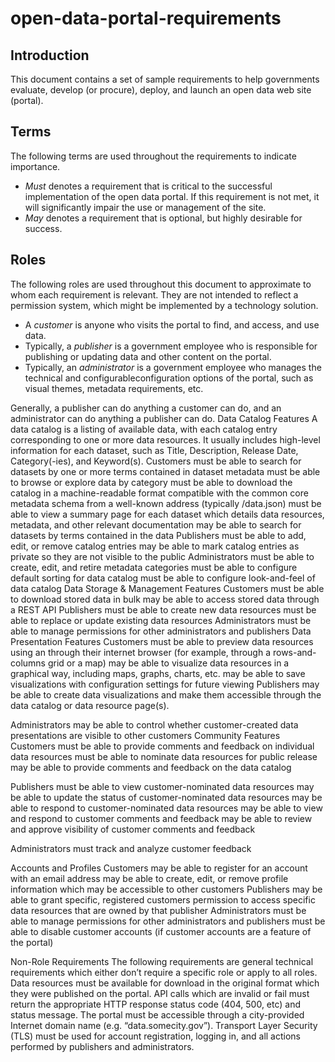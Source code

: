 # open-data-portal-requirements

## Introduction
This document contains a set of sample requirements to help governments evaluate, develop (or procure), deploy, and launch an open data web site (portal).

## Terms
The following terms are used throughout the requirements to indicate importance.
* *Must* denotes a requirement that is critical to the successful implementation of the open data portal. If this requirement is not met, it will significantly impair the use or management of the site.
* *May* denotes a requirement that is optional, but highly desirable for success.

## Roles
The following roles are used throughout this document to approximate to whom each requirement is relevant. They are not intended to reflect a permission system, which might be implemented by a technology solution.
* A *customer* is anyone who visits the portal to find, and access, and use data.
* Typically, a *publisher* is a government employee who is responsible for publishing or updating data and other content on the portal.
* Typically, an *administrator* is a government employee who manages the technical and configurableconfiguration options of the portal, such as visual themes, metadata requirements, etc.

Generally, a publisher can do anything a customer can do, and an administrator can do anything a publisher can do.
Data Catalog Features
A data catalog is a listing of available data, with each catalog entry corresponding to one or more data resources. It usually includes high-level information for each dataset, such as Title, Description, Release Date, Category(-ies), and Keyword(s).
Customers
must be able to search for datasets by one or more terms contained in dataset metadata
must be able to browse or explore data by category
must be able to download the catalog in a machine-readable format compatible with the common core metadata schema from a well-known address (typically /data.json)
must be able to view a summary page for each dataset which details data resources, metadata, and other relevant documentation
may be able to search for datasets by terms contained in the data
Publishers
must be able to add, edit, or remove catalog entries
may be able to mark catalog entries as private so they are not visible to the public
Administrators
must be able to create, edit, and retire metadata categories
must be able to configure default sorting for data catalog
must be able to configure look-and-feel of data catalog
Data Storage & Management Features
Customers
must be able to download stored data in bulk
may be able to access stored data through a REST API
Publishers
must be able to create new data resources
must be able to replace or update existing data resources
Administrators
must be able to manage permissions for other administrators and publishers
Data Presentation Features
Customers
must be able to preview data resources using an through their internet browser (for example, through a rows-and-columns grid or a map)
may be able to visualize data resources in a graphical way, including maps, graphs, charts, etc.
may be able to save visualizations with configuration settings for future viewing
Publishers
may be able to create data visualizations and make them accessible through the data catalog or data resource page(s).

Administrators
may be able to control whether customer-created data presentations are visible to other customers
Community Features
Customers
must be able to provide comments and feedback on individual data resources
must be able to nominate data resources for public release
may be able to provide comments and feedback on the data catalog

Publishers
must be able to view customer-nominated data resources
may be able to update the status of customer-nominated data resources
may be able to respond to customer-nominated data resources
may be able to view and respond to customer comments and feedback
may be able to review and approve visibility of customer comments and feedback

Administrators
must track and analyze customer feedback

Accounts and Profiles
Customers
may be able to register for an account with an email address
may be able to create, edit, or remove profile information which may be accessible to other customers
Publishers
may be able to grant specific, registered customers permission to access specific data resources that are owned by that publisher
Administrators
must be able to manage permissions for other administrators and publishers
must be able to disable customer accounts (if customer accounts are a feature of the portal)

Non-Role Requirements
The following requirements are general technical requirements which either don’t require a specific role or apply to all roles.
Data resources must be available for download in the original format which they were published on the portal.
API calls which are invalid or fail must return the appropriate HTTP response status code (404, 500, etc) and status message.
The portal must be accessible through a city-provided Internet domain name (e.g. “data.somecity.gov”).
Transport Layer Security (TLS) must be used for account registration, logging in, and all actions performed by publishers and administrators.

